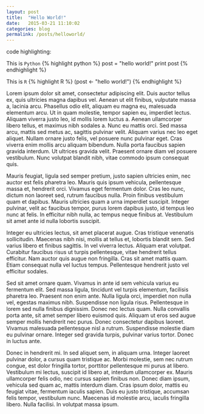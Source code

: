 ```yaml
---
layout: post
title:  "Hello World!"
date:   2015-03-21 11:10:02
categories: blog
permalink: /posts/helloworld/
---
```


code highlighting:

This is <code>Python</code>
{% highlight python %}
post = "hello world!"
print post
{% endhighlight %}

This is <code>R</code>
{% highlight R %}
(post <- "hello world!")
{% endhighlight %}



Lorem ipsum dolor sit amet, consectetur adipiscing elit. Duis auctor tellus ex, quis ultricies magna dapibus vel. Aenean ut elit finibus, vulputate massa a, lacinia arcu. Phasellus odio elit, aliquam eu magna eu, malesuada elementum arcu. Ut in quam molestie, tempor sapien eu, imperdiet lectus. Aliquam viverra justo leo, id mollis lorem luctus a. Aenean ullamcorper libero tellus, et maximus nibh sodales a. Nunc eu mattis orci. Sed massa arcu, mattis sed metus ac, sagittis pulvinar velit. Aliquam varius nec leo eget aliquet. Nullam ornare justo felis, vel posuere nunc pulvinar eget. Cras viverra enim mollis arcu aliquam bibendum. Nulla porta faucibus sapien gravida interdum. Ut ultrices gravida velit. Praesent ornare diam vel posuere vestibulum. Nunc volutpat blandit nibh, vitae commodo ipsum consequat quis.

Mauris feugiat, ligula sed semper pretium, justo sapien ultricies enim, nec auctor est felis pharetra leo. Mauris quis ipsum vehicula, pellentesque massa et, hendrerit orci. Vivamus eget fermentum dolor. Cras leo nunc, dictum non laoreet sed, rutrum faucibus nulla. Proin finibus vestibulum quam et dapibus. Mauris ultricies quam a urna imperdiet suscipit. Integer pulvinar, velit ac faucibus tempor, purus lorem dapibus justo, id tempus leo nunc at felis. In efficitur nibh nulla, ac tempus neque finibus at. Vestibulum sit amet ante id nulla lobortis suscipit.

Integer eu ultricies lectus, sit amet placerat augue. Cras tristique venenatis sollicitudin. Maecenas nibh nisi, mollis at tellus et, lobortis blandit sem. Sed varius libero et finibus sagittis. In vel viverra lectus. Aliquam erat volutpat. Curabitur faucibus risus ut turpis pellentesque, vitae hendrerit tellus efficitur. Nam auctor quis augue non fringilla. Cras sit amet mattis quam. Etiam consequat nulla vel luctus tempus. Pellentesque hendrerit justo vel efficitur sodales.

Sed sit amet ornare quam. Vivamus in ante id sem vehicula varius eu fermentum elit. Sed massa ligula, tincidunt vel turpis elementum, facilisis pharetra leo. Praesent non enim ante. Nulla ligula orci, imperdiet non nulla vel, egestas maximus nibh. Suspendisse non ligula risus. Pellentesque in lorem sed nulla finibus dignissim. Donec nec lectus quam. Nulla convallis porta ante, sit amet semper libero euismod quis. Aliquam ut eros sed augue semper mollis hendrerit nec purus. Donec consectetur dapibus laoreet. Vivamus malesuada pellentesque nisl a rutrum. Suspendisse molestie diam eu pulvinar ornare. Integer sed gravida turpis, pulvinar varius tortor. Donec in luctus ante.

Donec in hendrerit mi. In sed aliquet sem, in aliquam urna. Integer laoreet pulvinar dolor, a cursus quam tristique ac. Morbi molestie, sem nec rutrum congue, est dolor fringilla tortor, porttitor pellentesque mi purus at libero. Vestibulum mi lectus, suscipit id libero at, interdum ullamcorper ex. Mauris ullamcorper felis odio, nec cursus sapien finibus non. Donec diam ipsum, vehicula sed quam ac, mattis interdum diam. Cras ipsum dolor, mattis eu feugiat vitae, fermentum iaculis sapien. Duis eu justo tristique, accumsan felis tempor, vestibulum nunc. Maecenas id molestie arcu, iaculis fringilla libero. Nulla facilisi. In volutpat massa ipsum. 

